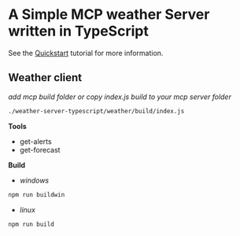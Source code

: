 # A Simple MCP weather Server written in TypeScript

See the [Quickstart](https://modelcontextprotocol.io/quickstart) tutorial for more information.


## Weather client

_add mcp build folder or copy index.js build to your mcp server folder_ 

```bash
./weather-server-typescript/weather/build/index.js
```

**Tools**
- get-alerts
- get-forecast

**Build**

- _windows_
```bash
npm run buildwin
```
- _linux_
```bash
npm run build
```